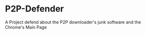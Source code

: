 # P2P-Defender
A Project defend about the P2P downloader's junk software and the Chrome's Main Page
